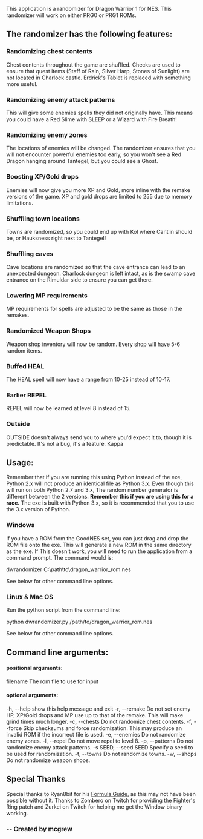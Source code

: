 This application is a randomizer for Dragon Warrior 1 for NES. This randomizer
will work on either PRG0 or PRG1 ROMs.

## The randomizer has the following features:

### Randomizing chest contents

Chest contents throughout the game are shuffled. Checks are used to ensure that
quest items (Staff of Rain, Silver Harp, Stones of Sunlight) are not located in 
Charlock castle. Erdrick's Tablet is replaced with something more useful.

### Randomizing enemy attack patterns

This will give some enemies spells they did not originally have. This means you
could have a Red Slime with SLEEP or a Wizard with Fire Breath!

### Randomizing enemy zones

The locations of enemies will be changed. The randomizer ensures that you will
not encounter powerful enemies too early, so you won't see a Red Dragon hanging
around Tantegel, but you could see a Ghost.

### Boosting XP/Gold drops

Enemies will now give you more XP and Gold, more inline with the remake versions
of the game. XP and gold drops are limited to 255 due to memory limitations.

### Shuffling town locations

Towns are randomized, so you could end up with Kol where Cantlin should be, or
Hauksness right next to Tantegel!

### Shuffling caves

Cave locations are randomized so that the cave entrance can lead to an
unexpected dungeon. Charlock dungeon is left intact, as is the swamp cave
entrance on the Rimuldar side to ensure you can get there.

### Lowering MP requirements

MP requirements for spells are adjusted to be the same as those in the remakes.

### Randomized Weapon Shops

Weapon shop inventory will now be random. Every shop will have 5-6 random items.

### Buffed HEAL

The HEAL spell will now have a range from 10-25 instead of 10-17.

### Earlier REPEL

REPEL will now be learned at level 8 instead of 15.

### Outside
OUTSIDE doesn't always send you to where you'd expect it to, though it is 
predictable. It's not a bug, it's a feature. Kappa

## Usage:

Remember that if you are running this using Python instead of the exe, Python
2.x will not produce an identical file as Python 3.x. Even though this will run
on both Python 2.7 and 3.x, The random number generator is different between the
2 versions. **Remember this if you are using this for a race.** The exe is built
with Python 3.x, so it is recommended that you to use the 3.x version of Python.

### Windows

If you have a ROM from the GoodNES set, you can just drag and drop the ROM file
onto the exe. This will generate a new ROM in the same directory as the exe. If
This doesn't work, you will need to run the application from a command prompt.
The command would is:
  
  dwrandomizer C:\path\to\dragon_warrior_rom.nes

See below for other command line options.

### Linux & Mac OS

Run the python script from the command line: 

  python dwrandomizer.py /path/to/dragon_warrior_rom.nes

See below for other command line options.

## Command line arguments:

#### positional arguments:
  filename              The rom file to use for input

#### optional arguments:
  -h, --help            show this help message and exit
  -r, --remake          Do not set enemy HP, XP/Gold drops and MP use up to
                        that of the remake. This will make grind times much
                        longer.
  -c, --chests          Do not randomize chest contents.
  -f, --force           Skip checksums and force randomization. This may
                        produce an invalid ROM if the incorrect file is used.
  -e, --enemies         Do not randomize enemy zones.
  -l, --repel           Do not move repel to level 8.
  -p, --patterns        Do not randomize enemy attack patterns.
  -s SEED, --seed SEED  Specify a seed to be used for randomization.
  -t, --towns           Do not randomize towns.
  -w, --shops           Do not randomize weapon shops.

## Special Thanks

Special thanks to Ryan8bit for his 
[Formula Guide](http://www.gamefaqs.com/nes/563408-dragon-warrior/faqs/61640), 
as this may not have been possible without it.  Thanks to Zombero on Twitch 
for providing the Fighter's Ring patch and Zurkei on Twitch for helping me get 
the Window binary working.


###  -- Created by mcgrew
